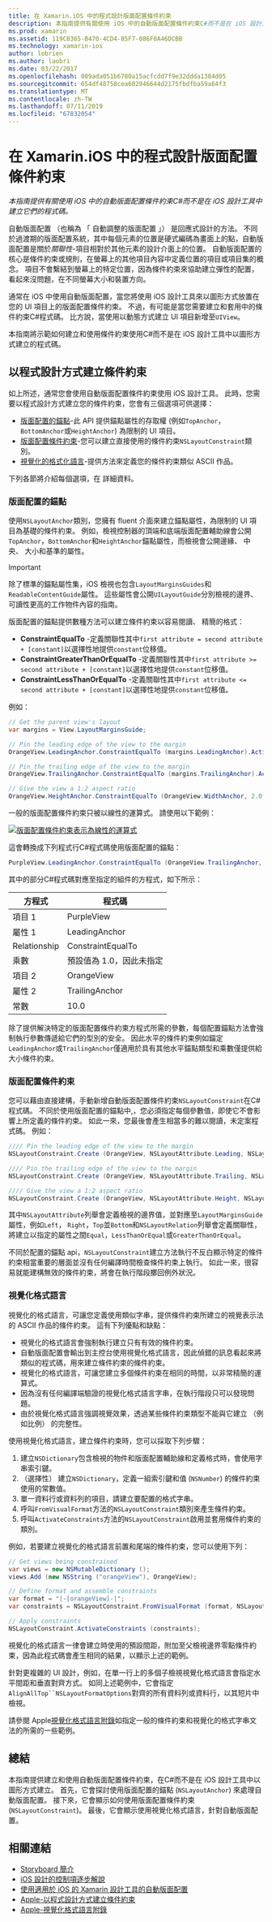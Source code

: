 ```yaml
---
title: 在 Xamarin.iOS 中的程式設計版面配置條件約束
description: 本指南提供有關使用 iOS 中的自動版面配置條件約束C#而不是在 iOS 設計工具中建立它們的程式碼。
ms.prod: xamarin
ms.assetid: 119C8365-B470-4CD4-85F7-086F0A46DCBB
ms.technology: xamarin-ios
author: lobrien
ms.author: laobri
ms.date: 03/22/2017
ms.openlocfilehash: 089ada051b6780a15acfcdd7f9e32ddda1384d05
ms.sourcegitcommit: 654df48758cea602946644d2175fbdfba59a64f3
ms.translationtype: MT
ms.contentlocale: zh-TW
ms.lasthandoff: 07/11/2019
ms.locfileid: "67832054"
---
```

# <a name="programmatic-layout-constraints-in-xamarinios"></a>在 Xamarin.iOS 中的程式設計版面配置條件約束

_本指南提供有關使用 iOS 中的自動版面配置條件約束C#而不是在 iOS 設計工具中建立它們的程式碼。_

自動版面配置 （也稱為 「 自動調整的版面配置 」） 是回應式設計的方法。 不同於過渡期的版面配置系統，其中每個元素的位置是硬式編碼為畫面上的點，自動版面配置是關於*關聯性*-項目相對於其他元素的設計介面上的位置。 自動版面配置的核心是條件約束或規則，在螢幕上的其他項目內容中定義位置的項目或項目集的概念。 項目不會繫結到螢幕上的特定位置，因為條件約束來協助建立彈性的配置，看起來沒問題，在不同螢幕大小和裝置方向。

通常在 iOS 中使用自動版面配置，當您將使用 iOS 設計工具來以圖形方式放置在您的 UI 項目上的版面配置條件約束。 不過，有可能是當您需要建立和套用中的條件約束C#程式碼。 比方說，當使用以動態方式建立 UI 項目新增至`UIView`。

本指南將示範如何建立和使用條件約束使用C#而不是在 iOS 設計工具中以圖形方式建立的程式碼。

<a name="Creating-Constraints-Programmatically" />

## <a name="creating-constraints-programmatically"></a>以程式設計方式建立條件約束

如上所述，通常您會使用自動版面配置條件約束使用 iOS 設計工具。 此時，您需要以程式設計方式建立您的條件約束，您會有三個選項可供選擇：

* [版面配置的錨點](#Layout-Anchors)-此 API 提供錨點屬性的存取權 (例如`TopAnchor`，`BottomAnchor`或`HeightAnchor`) 為限制的 UI 項目。
* [版面配置條件約束](#Layout-Constraints)-您可以建立直接使用的條件約束`NSLayoutConstraint`類別。
* [視覺化的格式化語言](#Visual-Format-Language)-提供方法來定義您的條件約束類似 ASCII 作品。

下列各節將介紹每個選項，在 詳細資料。

<a name="Layout-Anchors" />

### <a name="layout-anchors"></a>版面配置的錨點

使用`NSLayoutAnchor`類別，您擁有 fluent 介面來建立錨點屬性，為限制的 UI 項目為基礎的條件約束。 例如，檢視控制器的頂端和底端版面配置輔助線會公開`TopAnchor`，`BottomAnchor`和`HeightAnchor`錨點屬性，而檢視會公開邊緣、 中央、 大小和基準的屬性。

> [!IMPORTANT]
> 除了標準的錨點屬性集，iOS 檢視也包含`LayoutMarginsGuides`和`ReadableContentGuide`屬性。 這些屬性會公開`UILayoutGuide`分別檢視的邊界、 可讀性更高的工作物件內容的指南。

版面配置的錨點提供數種方法可以建立條件約束以容易閱讀、 精簡的格式：

- **ConstraintEqualTo** -定義關聯性其中`first attribute = second attribute + [constant]`以選擇性地提供`constant`位移值。
- **ConstraintGreaterThanOrEqualTo** -定義關聯性其中`first attribute >= second attribute + [constant]`以選擇性地提供`constant`位移值。
- **ConstraintLessThanOrEqualTo** -定義關聯性其中`first attribute <= second attribute + [constant]`以選擇性地提供`constant`位移值。

例如：

```csharp
// Get the parent view's layout
var margins = View.LayoutMarginsGuide;

// Pin the leading edge of the view to the margin
OrangeView.LeadingAnchor.ConstraintEqualTo (margins.LeadingAnchor).Active = true;

// Pin the trailing edge of the view to the margin
OrangeView.TrailingAnchor.ConstraintEqualTo (margins.TrailingAnchor).Active = true;

// Give the view a 1:2 aspect ratio
OrangeView.HeightAnchor.ConstraintEqualTo (OrangeView.WidthAnchor, 2.0f);
```

一般的版面配置條件約束只被以線性的運算式。 請使用以下範例：

[![](programmatic-layout-constraints-images/graph01.png "版面配置條件約束表示為線性的運算式")](programmatic-layout-constraints-images/graph01.png#lightbox)

這會轉換成下列程式行C#程式碼使用版面配置的錨點：

```csharp
PurpleView.LeadingAnchor.ConstraintEqualTo (OrangeView.TrailingAnchor, 10).Active = true; 
```

其中的部分C#程式碼對應至指定的組件的方程式，如下所示：

|方程式|程式碼|
|---|---|
|項目 1|PurpleView|
|屬性 1|LeadingAnchor|
|Relationship|ConstraintEqualTo|
|乘數|預設值為 1.0，因此未指定|
|項目 2|OrangeView|
|屬性 2|TrailingAnchor|
|常數|10.0|

除了提供解決特定的版面配置條件約束方程式所需的參數，每個配置錨點方法會強制執行參數傳遞給它們的型別的安全。 因此水平的條件約束例如錨定`LeadingAnchor`或`TrailingAnchor`僅適用於具有其他水平錨點類型和乘數僅提供給大小條件約束。

<a name="Layout-Constraints" />

### <a name="layout-constraints"></a>版面配置條件約束

您可以藉由直接建構，手動新增自動版面配置條件約束`NSLayoutConstraint`在C#程式碼。 不同於使用版面配置的錨點中,，您必須指定每個參數值，即使它不會影響上所定義的條件約束。 如此一來，您最後會產生相當多的難以閱讀，未定案程式碼。 例如：

```csharp
//// Pin the leading edge of the view to the margin
NSLayoutConstraint.Create (OrangeView, NSLayoutAttribute.Leading, NSLayoutRelation.Equal, View, NSLayoutAttribute.LeadingMargin, 1.0f, 0.0f).Active = true;

//// Pin the trailing edge of the view to the margin
NSLayoutConstraint.Create (OrangeView, NSLayoutAttribute.Trailing, NSLayoutRelation.Equal, View, NSLayoutAttribute.TrailingMargin, 1.0f, 0.0f).Active = true;

//// Give the view a 1:2 aspect ratio
NSLayoutConstraint.Create (OrangeView, NSLayoutAttribute.Height, NSLayoutRelation.Equal, OrangeView, NSLayoutAttribute.Width, 2.0f, 0.0f).Active = true;
```

其中`NSLayoutAttribute`列舉會定義檢視的邊界值，並對應至`LayoutMarginsGuide`屬性，例如`Left`， `Right`，`Top`並`Bottom`和`NSLayoutRelation`列舉會定義關聯性，將建立以指定的屬性之間`Equal`，`LessThanOrEqual`或`GreaterThanOrEqual`。

不同於配置的錨點 api，`NSLayoutConstraint`建立方法執行不反白顯示特定的條件約束相當重要的層面並沒有任何編譯時間檢查條件約束上執行。 如此一來，很容易就能建構無效的條件約束，將會在執行階段擲回例外狀況。

<a name="Visual-Format-Language" />

### <a name="visual-format-language"></a>視覺化格式語言

視覺化的格式語言，可讓您定義使用類似字串，提供條件約束所建立的視覺表示法的 ASCII 作品的條件約束。 這有下列優點和缺點：

- 視覺化的格式語言會強制執行建立只有有效的條件約束。
- 自動版面配置會輸出到主控台使用視覺化格式語言，因此偵錯的訊息看起來將類似的程式碼，用來建立條件約束的條件約束。
- 視覺化的格式語言，可讓您建立多個條件約束在相同的時間，以非常精簡的運算式。
- 因為沒有任何編譯端驗證的視覺化格式語言字串，在執行階段只可以發現問題。
- 由於視覺化格式語言強調視覺效果，透過某些條件約束類型不能與它建立 （例如比例） 的完整性。

使用視覺化格式語言，建立條件約束時，您可以採取下列步驟：

1. 建立`NSDictionary`包含檢視的物件和版面配置輔助線和定義格式時，會使用字串索引鍵。
2. （選擇性） 建立`NSDictionary`，定義一組索引鍵和值 (`NSNumber`) 的條件約束使用的常數值。
3. 單一資料行或資料列的項目，請建立要配置的格式字串。
4. 呼叫`FromVisualFormat`方法的`NSLayoutConstraint`類別來產生條件約束。
5. 呼叫`ActivateConstraints`方法的`NSLayoutConstraint`啟用並套用條件約束的類別。

例如，若要建立視覺化的格式語言前置和尾端的條件約束，您可以使用下列：

```csharp
// Get views being constrained
var views = new NSMutableDictionary (); 
views.Add (new NSString ("orangeView"), OrangeView);

// Define format and assemble constraints
var format = "|-[orangeView]-|";
var constraints = NSLayoutConstraint.FromVisualFormat (format, NSLayoutFormatOptions.AlignAllTop, null, views);

// Apply constraints
NSLayoutConstraint.ActivateConstraints (constraints);
```

視覺化的格式語言一律會建立時使用的預設間距，附加至父檢視邊界零點條件約束，因為此程式碼會產生相同的結果，以顯示上述的範例。

針對更複雜的 UI 設計，例如，在單一行上的多個子檢視視覺化格式語言會指定水平間距和垂直對齊方式。 如同上述範例中，它會指定`AlignAllTop``NSLayoutFormatOptions`對齊的所有資料列或資料行，以其短片中檢視。

請參閱 Apple[視覺化格式語言附錄](https://developer.apple.com/library/ios/documentation/UserExperience/Conceptual/AutolayoutPG/VisualFormatLanguage.html#//apple_ref/doc/uid/TP40010853-CH27-SW1)如指定一般的條件約束和視覺化的格式字串文法的所需的一些範例。

<a name="Summary" />

## <a name="summary"></a>總結

本指南提供建立和使用自動版面配置條件約束，在C#而不是在 iOS 設計工具中以圖形方式建立。 首先，它會探討使用版面配置的錨點 (`NSLayoutAnchor`) 來處理自動版面配置。 接下來，它會顯示如何使用版面配置條件約束 (`NSLayoutConstraint`)。 最後，它會顯示使用視覺化格式語言，針對自動版面配置。

## <a name="related-links"></a>相關連結

- [Storyboard 簡介](~/ios/user-interface/storyboards/index.md)
- [iOS 設計的控制項逐步解說](~/ios/user-interface/designer/ios-designable-controls-walkthrough.md)
- [使用適用於 iOS 的 Xamarin 設計工具的自動版面配置](~/ios/user-interface/designer/designer-auto-layout.md#modifying-in-code)
- [Apple-以程式設計方式建立條件約束](https://developer.apple.com/library/ios/documentation/UserExperience/Conceptual/AutolayoutPG/ProgrammaticallyCreatingConstraints.html#//apple_ref/doc/uid/TP40010853-CH16-SW1)
- [Apple-視覺化格式語言附錄](https://developer.apple.com/library/ios/documentation/UserExperience/Conceptual/AutolayoutPG/VisualFormatLanguage.html#//apple_ref/doc/uid/TP40010853-CH27-SW1)
